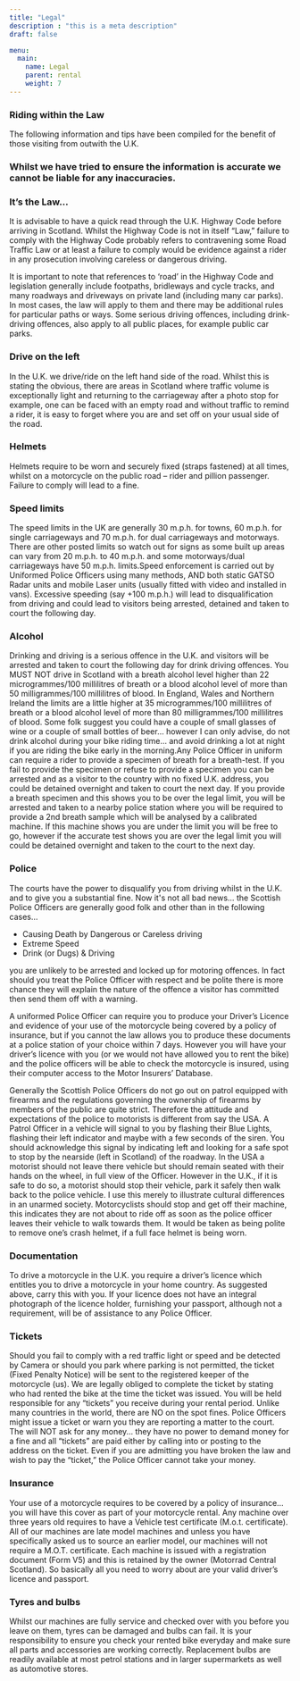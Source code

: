 ```yaml
---
title: "Legal"
description : "this is a meta description"
draft: false

menu:
  main:
    name: Legal
    parent: rental
    weight: 7
---
```

### Riding within the Law
The following information and tips have been compiled for the benefit of those visiting from outwith the U.K.

### Whilst we have tried to ensure the information is accurate we cannot be liable for any inaccuracies.

### It’s the Law... 
It is advisable to have a quick read through the U.K. Highway Code before arriving in Scotland. Whilst the Highway Code is not in itself “Law,” failure to comply with the Highway Code probably refers to contravening some Road Traffic Law or at least a failure to comply would be evidence against a rider in any prosecution involving careless or dangerous driving.

It is important to note that references to ‘road’ in the Highway Code and legislation generally include footpaths, bridleways and cycle tracks, and many roadways and driveways on private land (including many car parks). In most cases, the law will apply to them and there may be additional rules for particular paths or ways. Some serious driving offences, including drink-driving offences, also apply to all public places, for example public car parks.

### Drive on the left
In the U.K. we drive/ride on the left hand side of the road. Whilst this is stating the obvious, there are areas in Scotland where traffic volume is exceptionally light and returning to the carriageway after a photo stop for example, one can be faced with an empty road and without traffic to remind a rider, it is easy to forget where you are and set off on your usual side of the road.

### Helmets
Helmets require to be worn and securely fixed (straps fastened) at all times, whilst on a motorcycle on the public road – rider and pillion passenger. Failure to comply will lead to a fine.

### Speed limits
The speed limits in the UK are generally 30 m.p.h. for towns, 60 m.p.h. for single carriageways and 70 m.p.h. for dual carriageways and motorways. There are other posted limits so watch out for signs as some built up areas can vary from 20 m.p.h. to 40 m.p.h. and some motorways/dual carriageways have 50 m.p.h. limits.Speed enforcement is carried out by Uniformed Police Officers using many methods, AND both static GATSO Radar units and mobile Laser units (usually fitted with video and installed in vans). Excessive speeding (say +100 m.p.h.) will lead to disqualification from driving and could lead to visitors being arrested, detained and taken to court the following day.

### Alcohol
Drinking and driving is a serious offence in the U.K. and visitors will be arrested and taken to court the following day for drink driving offences. You MUST NOT drive in Scotland with a breath alcohol level higher than 22 microgrammes/100 millilitres of breath or a blood alcohol level of more than 50 milligrammes/100 millilitres of blood. In England, Wales and Northern Ireland the limits are a little higher at 35 microgrammes/100 millilitres of breath or a blood alcohol level of more than 80 milligrammes/100 millilitres of blood. Some folk suggest you could have a couple of small glasses of wine or a couple of small bottles of beer… however I can only advise, do not drink alcohol during your bike riding time… and avoid drinking a lot at night if you are riding the bike early in the morning.Any Police Officer in uniform can require a rider to provide a specimen of breath for a breath-test. If you fail to provide the specimen or refuse to provide a specimen you can be arrested and as a visitor to the country with no fixed U.K. address, you could be detained overnight and taken to court the next day. If you provide a breath specimen and this shows you to be over the legal limit, you will be arrested and taken to a nearby police station where you will be required to provide a 2nd breath sample which will be analysed by a calibrated machine. If this machine shows you are under the limit you will be free to go, however if the accurate test shows you are over the legal limit you will could be detained overnight and taken to the court to the next day.

### Police
The courts have the power to disqualify you from driving whilst in the U.K. and to give you a substantial fine. Now it's not all bad news… the Scottish Police Officers are generally good folk and other than in the following cases…

- Causing Death by Dangerous or Careless driving
- Extreme Speed
- Drink (or Dugs) & Driving

you are unlikely to be arrested and locked up for motoring offences. In fact should you treat the Police Officer with respect and be polite there is more chance they will explain the nature of the offence a visitor has committed then send them off with a warning.

A uniformed Police Officer can require you to produce your Driver’s Licence and evidence of your use of the motorcycle being covered by a policy of insurance, but if you cannot the law allows you to produce these documents at a police station of your choice within 7 days. However you will have your driver’s licence with you (or we would not have allowed you to rent the bike) and the police officers will be able to check the motorcycle is insured, using their computer access to the Motor Insurers’ Database.

Generally the Scottish Police Officers do not go out on patrol equipped with firearms and the regulations governing the ownership of firearms by members of the public are quite strict. Therefore the attitude and expectations of the police to motorists is different from say the USA. A Patrol Officer in a vehicle will signal to you by flashing their Blue Lights, flashing their left indicator and maybe with a few seconds of the siren. You should acknowledge this signal by indicating left and looking for a safe spot to stop by the nearside (left in Scotland) of the roadway. In the USA a motorist should not leave there vehicle but should remain seated with their hands on the wheel, in full view of the Officer. However in the U.K., if it is safe to do so, a motorist should stop their vehicle, park it safely then walk back to the police vehicle. I use this merely to illustrate cultural differences in an unarmed society. Motorcyclists should stop and get off their machine, this indicates they are not about to ride off as soon as the police officer leaves their vehicle to walk towards them. It would be taken as being polite to remove one’s crash helmet, if a full face helmet is being worn.

### Documentation
To drive a motorcycle in the U.K. you require a driver’s licence which entitles you to drive a motorcycle in your home country. As suggested above, carry this with you. If your licence does not have an integral photograph of the licence holder, furnishing your passport, although not a requirement, will be of assistance to any Police Officer.

### Tickets
Should you fail to comply with a red traffic light or speed and be detected by Camera or should you park where parking is not permitted, the ticket (Fixed Penalty Notice) will be sent to the registered keeper of the motorcycle (us). We are legally obliged to complete the ticket by stating who had rented the bike at the time the ticket was issued. You will be held responsible for any “tickets” you receive during your rental period. Unlike many countries in the world, there are NO on the spot fines. Police Officers might issue a ticket or warn you they are reporting a matter to the court. The will NOT ask for any money… they have no power to demand money for a fine and all “tickets” are paid either by calling into or posting to the address on the ticket. Even if you are admitting you have broken the law and wish to pay the “ticket,” the Police Officer cannot take your money.

### Insurance
Your use of a motorcycle requires to be covered by a policy of insurance… you will have this cover as part of your motorcycle rental. Any machine over three years old requires to have a Vehicle test certificate (M.o.t. certificate). All of our machines are late model machines and unless you have specifically asked us to source an earlier model, our machines will not require a M.O.T. certificate. Each machine is issued with a registration document (Form V5) and this is retained by the owner (Motorrad Central Scotland). So basically all you need to worry about are your valid driver’s licence and passport.

### Tyres and bulbs
Whilst our machines are fully service and checked over with you before you leave on them, tyres can be damaged and bulbs can fail. It is your responsibility to ensure you check your rented bike everyday and make sure all parts and accessories are working correctly. Replacement bulbs are readily available at most petrol stations and in larger supermarkets as well as automotive stores.

